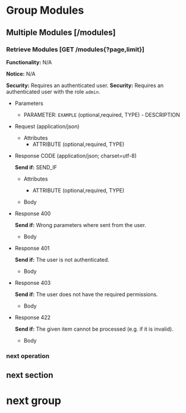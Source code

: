 # Group Modules




## Multiple Modules [/modules]



### Retrieve Modules [GET /modules{?page,limit}]

**Functionality:** N/A

**Notice:** N/A

**Security:** Requires an authenticated user.
**Security:** Requires an authenticated user with the role `admin`.


+ Parameters
    + PARAMETER: `EXAMPLE` (optional,required, TYPE) - DESCRIPTION


+ Request (application/json)
    + Attributes
        + ATTRIBUTE (optional,required, TYPE)


+ Response CODE (application/json; charset=utf-8)

    **Send if:** SEND_IF

    + Attributes
        + ATTRIBUTE (optional,required, TYPE)

    + Body


+ Response 400

    **Send if:** Wrong parameters where sent from the user.

    + Body


+ Response 401

    **Send if:** The user is not authenticated.

    + Body


+ Response 403

    **Send if:** The user does not have the required permissions.

    + Body


+ Response 422

    **Send if:** The given item cannot be processed (e.g. if it is invalid).

    + Body



### next operation
## next section
# next group
